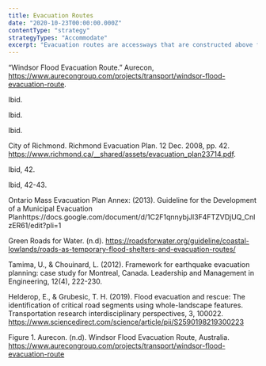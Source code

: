 ```yaml
---
title: Evacuation Routes
date: "2020-10-23T00:00:00.000Z"
contentType: "strategy"
strategyTypes: "Accommodate"
excerpt: "Evacuation routes are accessways that are constructed above flood levels and that connect flood risk areas to mainland areas that are safely above flood plains."
---
```


<!-- Regular citations -->
[^1]:
  “Windsor Flood Evacuation Route.” Aurecon, https://www.aurecongroup.com/projects/transport/windsor-flood-evacuation-route.
[^2]:
  Ibid.
[^3]:
  Ibid.
[^4]:
  Ibid.     
[^5]:
  City of Richmond. Richmond Evacuation Plan. 12 Dec. 2008, pp. 42. https://www.richmond.ca/__shared/assets/evacuation_plan23714.pdf.
[^6]:
  Ibid, 42.
[^7]:
  Ibid, 42-43.
[^8]:
  Ontario Mass Evacuation Plan Annex: (2013). Guideline for the Development of a Municipal Evacuation Planhttps://docs.google.com/document/d/1C2F1qnnybjJl3F4FTZVDjUQ_CnlzER61/edit?pli=1
[^9]:
  Green Roads for Water. (n.d). https://roadsforwater.org/guideline/coastal-lowlands/roads-as-temporary-flood-shelters-and-evacuation-routes/
[^10]:  
  Tamima, U., & Chouinard, L. (2012). Framework for earthquake evacuation planning: case study for Montreal, Canada. Leadership and Management in Engineering, 12(4), 222-230.
[^11]:
  Helderop, E., & Grubesic, T. H. (2019). Flood evacuation and rescue: The identification of critical road segments using whole-landscape features. Transportation research interdisciplinary perspectives, 3, 100022. https://www.sciencedirect.com/science/article/pii/S2590198219300223  

<!-- Images -->

[^i1]:
  Figure 1. Aurecon. (n.d). Windsor Flood Evacuation Route, Australia. https://www.aurecongroup.com/projects/transport/windsor-flood-evacuation-route